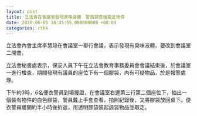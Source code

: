 ```yaml
---
layout: post
title: 立法會在會議室發現臭味液體　警員調查後取走物件
date: 2020-06-05 18:45:55.000000000 +08:00
categories: rthk
---
```


立法會內會主席李慧琼在會議室一舉行會議，表示發現有臭味液體，要改到會議室二開會。

立法會秘書處表示，保安人員下午在立法會教育事務委員會會議結束後，於會議室一進行檢查，期間發現有議員的座位下有一個膠袋，內有可疑物品，於是報警處理。

下午約3時，6名便衣警員到場搜證，在會議室右邊第三行第二個座位下，抽出一個裝有物件的白色膠袋，警員戴上手套查看，拍照紀錄後，又將膠袋放回桌下。便衣警員離開約半小時後折返，用透明膠袋裝起該袋物品並取走。
